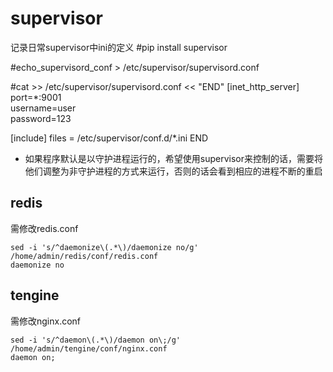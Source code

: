 # supervisor
记录日常supervisor中ini的定义
#pip install supervisor

#echo_supervisord_conf > /etc/supervisor/supervisord.conf

#cat >> /etc/supervisor/supervisord.conf << "END" 
[inet_http_server]    
port=*:9001        
username=user              
password=123  
 
[include]
files = /etc/supervisor/conf.d/*.ini
END

* 如果程序默认是以守护进程运行的，希望使用supervisor来控制的话，需要将他们调整为非守护进程的方式来运行，否则的话会看到相应的进程不断的重启
## redis
需修改redis.conf
```
sed -i 's/^daemonize\(.*\)/daemonize no/g' /home/admin/redis/conf/redis.conf
daemonize no
```

## tengine
需修改nginx.conf
```
sed -i 's/^daemon\(.*\)/daemon on\;/g' /home/admin/tengine/conf/nginx.conf
daemon on;
```
